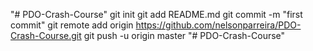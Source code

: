 "# PDO-Crash-Course"  git init git add README.md git commit -m "first commit" git remote add origin https://github.com/nelsonparreira/PDO-Crash-Course.git git push -u origin master
"# PDO-Crash-Course" 
